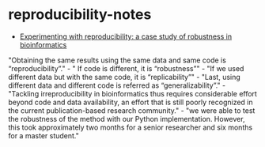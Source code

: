 # reproducibility-notes

  * [Experimenting with reproducibility: a case study of robustness in bioinformatics](https://academic.oup.com/gigascience/article/7/7/giy077/5046609)

"Obtaining the same results using the same data and same code is “reproducibility”." - " If code is different, it is “robustness”" - "If we used different data but with the same code, it is “replicability”" - "Last, using different data and different code is referred as “generalizability”." - "Tackling irreproducibility in bioinformatics thus requires considerable effort beyond code and data availability, an effort that is still poorly recognized in the current publication-based research community." - "we were able to test the robustness of the method with our Python implementation. However, this took approximately two months for a senior researcher and six months for a master student."

